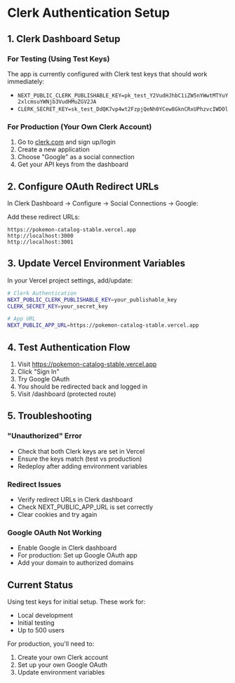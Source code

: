 # Clerk Authentication Setup

## 1. Clerk Dashboard Setup

### For Testing (Using Test Keys)
The app is currently configured with Clerk test keys that should work immediately:
- `NEXT_PUBLIC_CLERK_PUBLISHABLE_KEY=pk_test_Y2VudHJhbC1iZW5nYWwtMTYuY2xlcmsuYWNjb3VudHMuZGV2JA`
- `CLERK_SECRET_KEY=sk_test_DdQK7vp4wt2FzpjQeNh0YCew8GknCRxUPhzvcIWDOl`

### For Production (Your Own Clerk Account)
1. Go to [clerk.com](https://clerk.com) and sign up/login
2. Create a new application
3. Choose "Google" as a social connection
4. Get your API keys from the dashboard

## 2. Configure OAuth Redirect URLs

In Clerk Dashboard → Configure → Social Connections → Google:

Add these redirect URLs:
```
https://pokemon-catalog-stable.vercel.app
http://localhost:3000
http://localhost:3001
```

## 3. Update Vercel Environment Variables

In your Vercel project settings, add/update:

```bash
# Clerk Authentication
NEXT_PUBLIC_CLERK_PUBLISHABLE_KEY=your_publishable_key
CLERK_SECRET_KEY=your_secret_key

# App URL
NEXT_PUBLIC_APP_URL=https://pokemon-catalog-stable.vercel.app
```

## 4. Test Authentication Flow

1. Visit https://pokemon-catalog-stable.vercel.app
2. Click "Sign In"
3. Try Google OAuth
4. You should be redirected back and logged in
5. Visit /dashboard (protected route)

## 5. Troubleshooting

### "Unauthorized" Error
- Check that both Clerk keys are set in Vercel
- Ensure the keys match (test vs production)
- Redeploy after adding environment variables

### Redirect Issues
- Verify redirect URLs in Clerk dashboard
- Check NEXT_PUBLIC_APP_URL is set correctly
- Clear cookies and try again

### Google OAuth Not Working
- Enable Google in Clerk dashboard
- For production: Set up Google OAuth app
- Add your domain to authorized domains

## Current Status

Using test keys for initial setup. These work for:
- Local development
- Initial testing
- Up to 500 users

For production, you'll need to:
1. Create your own Clerk account
2. Set up your own Google OAuth
3. Update environment variables